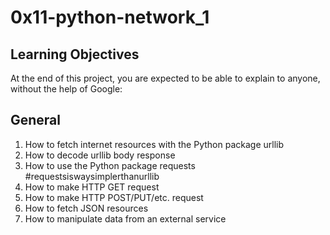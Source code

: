 # 0x11-python-network_1

## Learning Objectives

At the end of this project, you are expected to be able to explain to anyone, without the help of Google:

## General

1. How to fetch internet resources with the Python package urllib
2. How to decode urllib body response
3. How to use the Python package requests #requestsiswaysimplerthanurllib
4. How to make HTTP GET request
5. How to make HTTP POST/PUT/etc. request
6. How to fetch JSON resources
7. How to manipulate data from an external service
